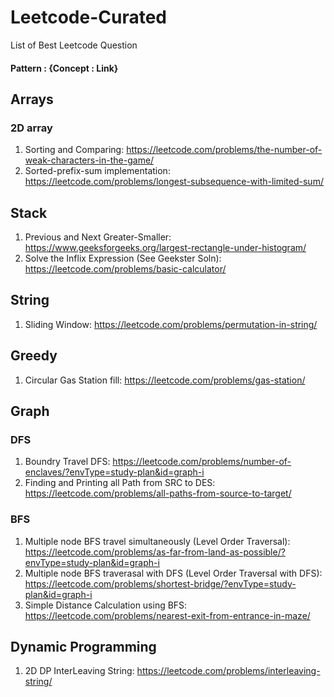 # Leetcode-Curated
List of Best Leetcode Question

#### Pattern : {Concept : Link}

## Arrays
### 2D array
1. Sorting and Comparing: https://leetcode.com/problems/the-number-of-weak-characters-in-the-game/
2. Sorted-prefix-sum implementation: https://leetcode.com/problems/longest-subsequence-with-limited-sum/

## Stack
1. Previous and Next Greater-Smaller: https://www.geeksforgeeks.org/largest-rectangle-under-histogram/
2. Solve the Inflix Expression (See Geekster Soln): https://leetcode.com/problems/basic-calculator/ 

## String
1. Sliding Window: https://leetcode.com/problems/permutation-in-string/

## Greedy
1. Circular Gas Station fill: https://leetcode.com/problems/gas-station/

## Graph
### DFS
1. Boundry Travel DFS: https://leetcode.com/problems/number-of-enclaves/?envType=study-plan&id=graph-i
2. Finding and Printing all Path from SRC to DES: https://leetcode.com/problems/all-paths-from-source-to-target/
### BFS
1. Multiple node BFS travel simultaneously (Level Order Traversal): https://leetcode.com/problems/as-far-from-land-as-possible/?envType=study-plan&id=graph-i
2. Multiple node BFS traverasal with DFS (Level Order Traversal with DFS): https://leetcode.com/problems/shortest-bridge/?envType=study-plan&id=graph-i
3. Simple Distance Calculation using BFS: https://leetcode.com/problems/nearest-exit-from-entrance-in-maze/


## Dynamic Programming
1. 2D DP InterLeaving String: https://leetcode.com/problems/interleaving-string/
